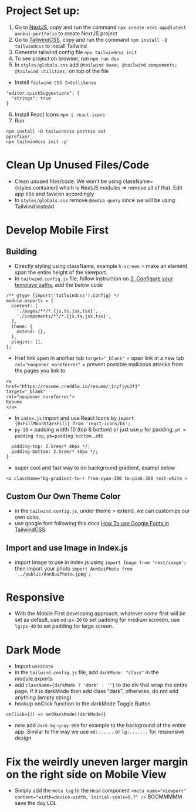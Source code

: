 # Project Set up:

1. Go to [NextJS](https://nextjs.org/docs/getting-started), copy and run the command `npx create-next-app@latest annbui-portfolio` to create NextJS project
2. Go to [TailwindCSS](https://tailwindcss.com/docs/installation), copy and run the command `npm install -D tailwindcss` to install Tailwind
3. Generate tailwind config file `npx tailwindcss init`
4. To see project on browser, run `npm run dev`
5. In `styles/globals.css` add `@tailwind base; @tailwind components; @tailwind utilities;` on top of the file

- Install `Tailwind CSS IntelliSense`

```
"editor.quickSuggestions": {
  "strings": true
}
```

6. Install React Icons `npm i react-icons`
7. Run

```
npm install -D tailwindcss postcss aut
oprefixer
npx tailwindcss init -p`
```

# Clean Up Unused Files/Code

- Clean unused files/code. We won't be using className={styles.container} which is NextJS modules => remove all of that. Edit app title and favicon accordingly
- In `styles/globals.css` remove `@media query` since we will be using Tailwind instead

# Develop Mobile First

## Building <Nav>

- Directly styling using className, example `h-screen` = make an element span the entire height of the viewport.
- In `tailwind.config.js` file, follow instruction on [2. Configure your templaye paths](https://tailwindcss.com/docs/installation), add the below code

```
/** @type {import('tailwindcss').Config} */
module.exports = {
  content: [
    './pages/**/*.{js,ts.jsx,tsx}',
    './components/**/*.{js,ts,jsx,tsx}',
  ],
  theme: {
    extend: {},
  },
  plugins: [],
};

```

- Href link open in another tab
  `target="_blank"` = open link in a new tab
  `rel="noopener noreferrer"` = prevent possible malicious attacks from the pages you link to

```
<a
href="https://resume.creddle.io/resume/j1ryfjyu3f1"
target="_blank"
rel="noopener noreferrer">
Resume
</a>
```

- In `index.js` import and use React Icons by `import {BsFillMoonStarsFill} from 'react-icons/bs';`
- `py-10` = padding width 10 (top & bottom) or just use `p` for padding, `pt = padding top`, `pb=padding bottom`...etc

```.py-10 {
  padding-top: 2.5rem/* 40px */;
  padding-bottom: 2.5rem/* 40px */;
}
```

- super cool and fast way to do background gradient, exampl below

```
<a className="bg-gradient-to-r from-cyan-300 to-pink-300 text-white >
```

## Custom Our Own Theme Color

- in the `tailwind.config.js`, under theme > extend, we can customize our own color.
- use google font following this docs [How To use Google Fonts in TailwindCSS](https://dev.to/avneesh0612/how-to-use-google-fonts-in-tailwindcss-5050)

## Import and use Image in Index.js

- import Image to use in index.js using `import Image from 'next/image';` then import your photo `import AnnBuiPhoto from '../public/AnnBuiPhoto.jpeg'; `

# Responsive

- With the Mobile First developing approach, whatever come first will be set as default, use `md:px-20` to set padding for medium screeen, use `lg:px-40` to set padding for large screen.

# Dark Mode

- Import `useState`
- in the `tailwind.config.js` file, add `darkMode: "class"` in the module.exports
- add `className={darkMode ? 'dark' : ''}` to the div that wrap the entire page, if it is darkMode then add class "dark", otherwise, do not add anything (empty string)
- hookup onClick function to the darkMode Toggle Button

```
onClick={() => setDarkMode(!darkMode)}
```

- now add `dark:bg-gray-900` for example to the background of the entire app. Similar to the way we use `md:......` or `lg:.......` for responsive design

# Fix the weirdly uneven larger margin on the right side on Mobile View

- Simply add the `meta tag` to the `Head` component `<meta name="viewport" content="width=device-width, initial-scale=0.7" />`
  BOOMMMMM save the day LOL
